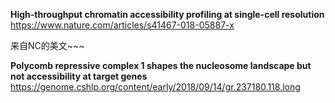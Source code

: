 **High-throughput chromatin accessibility profiling at single-cell resolution**    
https://www.nature.com/articles/s41467-018-05887-x

来自NC的美文~~~ 

**Polycomb repressive complex 1 shapes the nucleosome landscape but not accessibility at target genes**
https://genome.cshlp.org/content/early/2018/09/14/gr.237180.118.long
